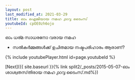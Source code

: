 ```yaml
---
layout: post
last_modified_at: 2021-03-29
title: ഓം ഐജിയായ നമഹ ൧൦൮ ടൈംസ്
youtubeId: cpOE0zh6ojo
---
```

 
 
 ഓം ധര്മ സാധരനോ വരായ നമഹ 
 
 -  സൽകർമ്മങ്ങൾക്ക് ഉചിതമായ നഷ്ടപരിഹാരം ആരാണ്? 
 
  
 
  
 
 
 
 
 
 


{% include youtubePlayer.html id=page.youtubeId %}
 
[Next]({{ site.baseurl }}{% link  split2/_posts/2015-05-07-ഓം ശാശ്വതസ്‌തിരായ നമഹ ൧൦൮ ടൈംസ്.md%})
 
